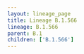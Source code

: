 ```yaml
---
layout: lineage_page
title: Lineage B.1.566
lineage: B.1.566
parent: B.1
children: ['B.1.566']
---
```

